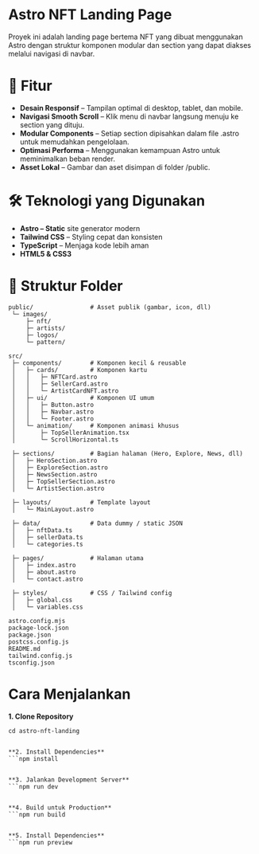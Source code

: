 <!-- # Astro Starter Kit: Minimal

```sh
npm create astro@latest -- --template minimal
```

> 🧑‍🚀 **Seasoned astronaut?** Delete this file. Have fun!

## 🚀 Project Structure

Inside of your Astro project, you'll see the following folders and files:

```text
/
├── public/
├── src/
│   └── pages/
│       └── index.astro
└── package.json
```

Astro looks for `.astro` or `.md` files in the `src/pages/` directory. Each page is exposed as a route based on its file name.

There's nothing special about `src/components/`, but that's where we like to put any Astro/React/Vue/Svelte/Preact components.

Any static assets, like images, can be placed in the `public/` directory.

## 🧞 Commands

All commands are run from the root of the project, from a terminal:

| Command                   | Action                                           |
| :------------------------ | :----------------------------------------------- |
| `npm install`             | Installs dependencies                            |
| `npm run dev`             | Starts local dev server at `localhost:4321`      |
| `npm run build`           | Build your production site to `./dist/`          |
| `npm run preview`         | Preview your build locally, before deploying     |
| `npm run astro ...`       | Run CLI commands like `astro add`, `astro check` |
| `npm run astro -- --help` | Get help using the Astro CLI                     |

## 👀 Want to learn more?

Feel free to check [our documentation](https://docs.astro.build) or jump into our [Discord server](https://astro.build/chat). -->


# Astro NFT Landing Page
Proyek ini adalah landing page bertema NFT yang dibuat menggunakan Astro dengan struktur komponen modular dan section yang dapat diakses melalui navigasi di navbar.

# 🚀 Fitur
- **Desain Responsif** – Tampilan optimal di desktop, tablet, dan mobile.
- **Navigasi Smooth Scroll** – Klik menu di navbar langsung menuju ke section yang dituju.
- **Modular Components** – Setiap section dipisahkan dalam file .astro untuk memudahkan pengelolaan.
- **Optimasi Performa** – Menggunakan kemampuan Astro untuk meminimalkan beban render.
- **Asset Lokal** – Gambar dan aset disimpan di folder /public.

# 🛠️ Teknologi yang Digunakan
- **Astro – Static** site generator modern
- **Tailwind CSS** – Styling cepat dan konsisten
- **TypeScript** – Menjaga kode lebih aman
- **HTML5 & CSS3**

# 📂 Struktur Folder
```
public/                # Asset publik (gambar, icon, dll)
 └─ images/
     ├─ nft/
     ├─ artists/
     ├─ logos/
     └─ pattern/

src/
 ├─ components/        # Komponen kecil & reusable
 │   ├─ cards/         # Komponen kartu
 │   │   ├─ NFTCard.astro
 │   │   ├─ SellerCard.astro
 │   │   └─ ArtistCardNFT.astro
 │   ├─ ui/            # Komponen UI umum
 │   │   ├─ Button.astro
 │   │   ├─ Navbar.astro
 │   │   └─ Footer.astro
 │   └─ animation/     # Komponen animasi khusus
 │       ├─ TopSellerAnimation.tsx
 │       └─ ScrollHorizontal.ts

 ├─ sections/          # Bagian halaman (Hero, Explore, News, dll)
 │   ├─ HeroSection.astro
 │   ├─ ExploreSection.astro
 │   ├─ NewsSection.astro
 │   ├─ TopSellerSection.astro
 │   └─ ArtistSection.astro

 ├─ layouts/           # Template layout
 │   └─ MainLayout.astro

 ├─ data/              # Data dummy / static JSON
 │   ├─ nftData.ts
 │   ├─ sellerData.ts
 │   └─ categories.ts

 ├─ pages/             # Halaman utama
 │   ├─ index.astro
 │   ├─ about.astro
 │   └─ contact.astro

 ├─ styles/            # CSS / Tailwind config
 │   ├─ global.css
 │   └─ variables.css

astro.config.mjs
package-lock.json
package.json
postcss.config.js
README.md
tailwind.config.js
tsconfig.json
```

# Cara Menjalankan
**1. Clone Repository**

```git clone https://github.com/username/astro-nft-landing.git
cd astro-nft-landing


**2. Install Dependencies**
```npm install


**3. Jalankan Development Server**
```npm run dev


**4. Build untuk Production**
```npm run build


**5. Install Dependencies**
```npm run preview
